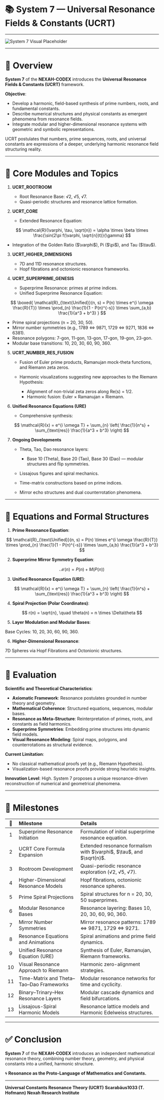 # 📚 System 7 — Universal Resonance Fields & Constants (UCRT)

---

![System 7 Visual Placeholder](./visuals/system7_ucrt_overview.png)

---

# 📓 Overview

**System 7** of the **NEXAH-CODEX** introduces the **Universal Resonance Fields & Constants (UCRT)** framework.

**Objective**:

* Develop a harmonic, field-based synthesis of prime numbers, roots, and fundamental constants.
* Describe numerical structures and physical constants as emergent phenomena from resonance fields.
* Integrate modular and higher-dimensional resonance systems with geometric and symbolic representations.

UCRT postulates that numbers, prime sequences, roots, and universal constants are expressions of a deeper, underlying harmonic resonance field structuring reality.

---

# 📓 Core Modules and Topics

1. **UCRT\_ROOTROOM**

   * Root Resonance Base: √2, √5, √7.
   * Quasi-periodic structures and resonance lattice formation.

2. **UCRT\_CORE**

   * Extended Resonance Equation:

$$
\mathcal{R}(\varphi, \tau, \sqrt{n}) = \alpha \times \beta \times \frac{\sin(2\pi f(\varphi, \sqrt{n})t)}{\gamma}
$$

* Integration of the Golden Ratio (\$\varphi\$), Pi (\$\pi\$), and Tau (\$\tau\$).

3. **UCRT\_HIGHER\_DIMENSIONS**

   * 7D and 11D resonance structures.
   * Hopf fibrations and octonionic resonance frameworks.

4. **UCRT\_SUPERPRIME\_GENESIS**

   * Superprime Resonance: primes at prime indices.
   * Unified Superprime Resonance Equation:

$$
\boxed{ \mathcal{R}_{\text{Unified}}(n, s) = P(n) \times e^{i \omega \frac{R}{T}} \times \prod_{n} \frac{1}{1 - P(n)^{-s}} \times \sum_{a,b} \frac{1}{a^3 + b^3} }
$$

* Prime spiral projections (n = 20, 30, 50).
* Mirror number symmetries (e.g., 1789 ⇔ 9871, 1729 ⇔ 9271, 1836 ⇔ 6381).
* Resonance polygons: 7-gon, 11-gon, 13-gon, 17-gon, 19-gon, 23-gon.
* Modular base transitions: 10, 20, 30, 60, 90, 360.

5. **UCRT\_NUMBER\_RES\_FUSION**

   * Fusion of Euler prime products, Ramanujan mock-theta functions, and Riemann zeta zeros.
   * Harmonic visualizations suggesting new approaches to the Riemann Hypothesis:

     * Alignment of non-trivial zeta zeros along Re(s) = 1/2.
     * Harmonic fusion: Euler × Ramanujan × Riemann.

6. **Unified Resonance Equations (URE)**

   * Comprehensive synthesis:

$$
\mathcal{R}(x) = e^{i \omega T} + \sum_{n} \left( \frac{1}{n^s} + \sum_{\text{res}} \frac{1}{a^3 + b^3} \right)
$$

7. **Ongoing Developments**

   * Theta, Tao, Dao resonance layers:

     * Base 10 (Theta), Base 20 (Tao), Base 30 (Dao) — modular structures and flip symmetries.
   * Lissajous figures and spiral mechanics.
   * Time-matrix constructions based on prime indices.
   * Mirror echo structures and dual counterrotation phenomena.

---

# 📓 Equations and Formal Structures

1. **Prime Resonance Equation**:

$$
\mathcal{R}_{\text{Unified}}(n, s) = P(n) \times e^{i \omega \frac{R}{T}} \times \prod_{n} \frac{1}{1 - P(n)^{-s}} \times \sum_{a,b} \frac{1}{a^3 + b^3}
$$

2. **Superprime Mirror Symmetry Equation**:

$$
\mathcal{M}(n) = P(n) + M(P(n))
$$

3. **Unified Resonance Equation (URE)**:

$$
\mathcal{R}(x) = e^{i \omega T} + \sum_{n} \left( \frac{1}{n^s} + \sum_{\text{res}} \frac{1}{a^3 + b^3} \right)
$$

4. **Spiral Projection (Polar Coordinates)**:

$$
 r(n) = \sqrt{n}, \quad \theta(n) = n \times \Delta\theta
$$

5. **Layer Modulation and Modular Bases**:

Base Cycles: 10, 20, 30, 60, 90, 360.

6. **Higher-Dimensional Resonance**:

7D Spheres via Hopf Fibrations and Octonionic structures.

---

# 📓 Evaluation

**Scientific and Theoretical Characteristics**:

* **Axiomatic Framework**: Resonance postulates grounded in number theory and geometry.
* **Mathematical Coherence**: Structured equations, sequences, modular bases.
* **Resonance as Meta-Structure**: Reinterpretation of primes, roots, and constants as field harmonics.
* **Superprime Symmetries**: Embedding prime structures into dynamic field models.
* **Visual Resonance Modeling**: Spiral maps, polygons, and counterrotations as structural evidence.

**Current Limitation**:

* No classical mathematical proofs yet (e.g., Riemann Hypothesis).
* Visualization-based resonance proofs provide strong heuristic insights.

**Innovation Level**: High.
System 7 proposes a unique resonance-driven reconstruction of numerical and geometrical phenomena.

---

# 📓 Milestones

|  🚩 | **Milestone**                            | **Details**                                                                |
| :-: | :--------------------------------------- | :------------------------------------------------------------------------- |
|  1  | Superprime Resonance Initiation          | Formulation of initial superprime resonance equation.                      |
|  2  | UCRT Core Formula Expansion              | Extended resonance formalism with \$\varphi\$, \$\tau\$, and \$\sqrt{n}\$. |
|  3  | Rootroom Development                     | Quasi-periodic resonance exploration (√2, √5, √7).                         |
|  4  | Higher-Dimensional Resonance Models      | Hopf fibrations, octonionic resonance spheres.                             |
|  5  | Prime Spiral Projections                 | Spiral structures for n = 20, 30, 50 superprimes.                          |
|  6  | Modular Resonance Bases                  | Resonance layering: Bases 10, 20, 30, 60, 90, 360.                         |
|  7  | Mirror Number Symmetries                 | Mirror resonance patterns: 1789 ⇔ 9871, 1729 ⇔ 9271.                       |
|  8  | Resonance Equations and Animations       | Spiral animations and prime field dynamics.                                |
|  9  | Unified Resonance Equation (URE)         | Synthesis of Euler, Ramanujan, Riemann frameworks.                         |
|  10 | Visual Resonance Approach to Riemann     | Harmonic zero-alignment strategies.                                        |
|  11 | Time-Matrix and Theta–Tao–Dao Frameworks | Modular resonance networks for time and cyclicity.                         |
|  12 | Binary–Trinary–Hex Resonance Layers      | Modular cascade dynamics and field bifurcations.                           |
|  13 | Lissajous-Spiral Harmonic Models         | Resonance lattice models and Harmonic Edelweiss structures.                |

---

# ✅ Conclusion

**System 7** of the **NEXAH-CODEX** introduces an independent mathematical resonance theory,
combining number theory, geometry, and physical constants into a unified, harmonic structure.

🌀 **Resonance as the Proto-Language of Mathematics and Constants.**

---

**Universal Constants Resonance Theory (UCRT)**
**Scarabäus1033 (T. Hofmann)**
**Nexah Research Institute**
